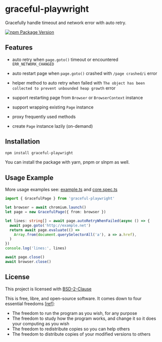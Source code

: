 # graceful-playwright

Gracefully handle timeout and network error with auto retry.

[![npm Package Version](https://img.shields.io/npm/v/graceful-playwright)](https://www.npmjs.com/package/graceful-playwright)

## Features

- auto retry when `page.goto()` timeout or encountered `ERR_NETWORK_CHANGED`

- auto restart page when `page.goto()` crashed with `/page crashed/i` error

- helper method to auto retry when failed with `The object has been collected to prevent unbounded heap growth` error

- support restarting page from `Browser` or `BrowserContext` instance

- support wrapping existing `Page` instance

- proxy frequently used methods

- create `Page` instance lazily (on-demand)

## Installation

```bash
npm install graceful-playwright
```

You can install the package with yarn, pnpm or slnpm as well.

## Usage Example

More usage examples see: [example.ts](./example.ts) and [core.spec.ts](./core.spec.ts)

```typescript
import { GracefulPage } from 'graceful-playwright'

let browser = await chromium.launch()
let page = new GracefulPage({ from: browser })

let lines: string[] = await page.autoRetryWhenFailed(async () => {
  await page.goto('http://example.net')
  return await page.evaluate(() =>
    Array.from(document.querySelectorAll('a'), a => a.href),
  )
})
console.log('lines:', lines)

await page.close()
await browser.close()
```

## License

This project is licensed with [BSD-2-Clause](./LICENSE)

This is free, libre, and open-source software. It comes down to four essential freedoms [[ref]](https://seirdy.one/2021/01/27/whatsapp-and-the-domestication-of-users.html#fnref:2):

- The freedom to run the program as you wish, for any purpose
- The freedom to study how the program works, and change it so it does your computing as you wish
- The freedom to redistribute copies so you can help others
- The freedom to distribute copies of your modified versions to others
